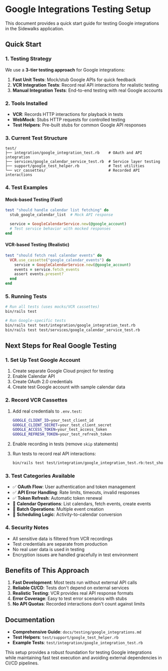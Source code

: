 # Google Integrations Testing Setup

This document provides a quick start guide for testing Google integrations in the Sidewalks application.

## Quick Start

### 1. **Testing Strategy**

We use a **3-tier testing approach** for Google integrations:

1. **Fast Unit Tests**: Mock/stub Google APIs for quick feedback
2. **VCR Integration Tests**: Record real API interactions for realistic testing
3. **Manual Integration Tests**: End-to-end testing with real Google accounts

### 2. **Tools Installed**

- **VCR**: Records HTTP interactions for playback in tests
- **WebMock**: Stubs HTTP requests for controlled testing
- **Test Helpers**: Pre-built stubs for common Google API responses

### 3. **Current Test Structure**

```
test/
├── integration/google_integration_test.rb    # OAuth and API integration
├── services/google_calendar_service_test.rb  # Service layer testing
├── support/google_test_helper.rb             # Test utilities
└── vcr_cassettes/                            # Recorded API interactions
```

### 4. **Test Examples**

#### Mock-based Testing (Fast)
```ruby
test "should handle calendar list fetching" do
  stub_google_calendar_list  # Mock API response

  service = GoogleCalendarService.new(@google_account)
  # Test service behavior with mocked responses
end
```

#### VCR-based Testing (Realistic)
```ruby
test "should fetch real calendar events" do
  VCR.use_cassette("google_calendar_events") do
    service = GoogleCalendarService.new(@google_account)
    events = service.fetch_events
    assert events.present?
  end
end
```

### 5. **Running Tests**

```bash
# Run all tests (uses mocks/VCR cassettes)
bin/rails test

# Run Google-specific tests
bin/rails test test/integration/google_integration_test.rb
bin/rails test test/services/google_calendar_service_test.rb
```

## Next Steps for Real Google Testing

### 1. **Set Up Test Google Account**

1. Create separate Google Cloud project for testing
2. Enable Calendar API
3. Create OAuth 2.0 credentials
4. Create test Google account with sample calendar data

### 2. **Record VCR Cassettes**

1. Add real credentials to `.env.test`:
   ```bash
   GOOGLE_CLIENT_ID=your_test_client_id
   GOOGLE_CLIENT_SECRET=your_test_client_secret
   GOOGLE_ACCESS_TOKEN=your_test_access_token
   GOOGLE_REFRESH_TOKEN=your_test_refresh_token
   ```

2. Enable recording in tests (remove `skip` statements)

3. Run tests to record real API interactions:
   ```bash
   bin/rails test test/integration/google_integration_test.rb:test_should_fetch_real_calendar_events_with_VCR
   ```

### 3. **Test Categories Available**

- ✅ **OAuth Flow**: User authentication and token management
- ✅ **API Error Handling**: Rate limits, timeouts, invalid responses
- ✅ **Token Refresh**: Automatic token renewal
- 🚧 **Calendar Operations**: List calendars, fetch events, create events
- 🚧 **Batch Operations**: Multiple event creation
- 🚧 **Scheduling Logic**: Activity-to-calendar conversion

### 4. **Security Notes**

- All sensitive data is filtered from VCR recordings
- Test credentials are separate from production
- No real user data is used in testing
- Encryption issues are handled gracefully in test environment

## Benefits of This Approach

1. **Fast Development**: Most tests run without external API calls
2. **Reliable CI/CD**: Tests don't depend on external services
3. **Realistic Testing**: VCR provides real API response formats
4. **Error Coverage**: Easy to test error scenarios with stubs
5. **No API Quotas**: Recorded interactions don't count against limits

## Documentation

- **Comprehensive Guide**: `docs/testing/google_integrations.md`
- **Test Helpers**: `test/support/google_test_helper.rb`
- **Example Tests**: `test/integration/google_integration_test.rb`

This setup provides a robust foundation for testing Google integrations while maintaining fast test execution and avoiding external dependencies in CI/CD pipelines.